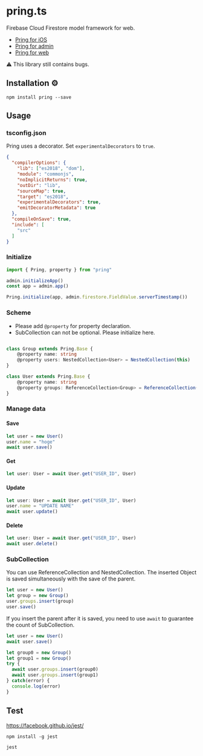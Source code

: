 # pring.ts

Firebase Cloud Firestore model framework for web.

- [Pring for iOS](https://github.com/1amageek/Pring)
- [Pring for admin](https://github.com/1amageek/pring-admin.ts)
- [Pring for web](https://github.com/1amageek/pring.ts)

⚠️ This library still contains bugs.

## Installation ⚙

`npm install pring --save `


## Usage

### tsconfig.json

Pring uses a decorator.
Set `experimentalDecorators` to `true`.

```JSON
{
  "compilerOptions": {
    "lib": ["es2018", "dom"],
    "module": "commonjs",
    "noImplicitReturns": true,
    "outDir": "lib",
    "sourceMap": true,
    "target": "es2018",
    "experimentalDecorators": true,
    "emitDecoratorMetadata": true
  },
  "compileOnSave": true,
  "include": [
    "src"
  ]
}

```

### Initialize

``` typescript
import { Pring, property } from "pring"

admin.initializeApp()
const app = admin.app()

Pring.initialize(app, admin.firestore.FieldValue.serverTimestamp())
```

### Scheme

- Please add `@property` for property declaration.
- SubCollection can not be optional. Please initialize here.

``` typescript

class Group extends Pring.Base {
    @property name: string
    @property users: NestedCollection<User> = NestedCollection(this)
}

class User extends Pring.Base {
    @property name: string
    @property groups: ReferenceCollection<Group> = ReferenceCollection(this)
}
```

### Manage data

#### Save
``` typescript
let user = new User()
user.name = "hoge"
await user.save()
```

#### Get
``` typescript
let user: User = await User.get("USER_ID", User)
```

#### Update
``` typescript
let user: User = await User.get("USER_ID", User)
user.name = "UPDATE NAME"
await user.update()
```

#### Delete
``` typescript
let user: User = await User.get("USER_ID", User)
await user.delete()
```

### SubCollection
You can use ReferenceCollection and NestedCollection.
The inserted Object is saved simultaneously with the save of the parent.


``` typescript
let user = new User()
let group = new Group()
user.groups.insert(group)
user.save()
```

If you insert the parent after it is saved, you need to use `await` to guarantee the count of SubCollection.
``` typescript
let user = new User()
await user.save()

let group0 = new Group()
let group1 = new Group()
try {
  await user.groups.insert(group0)
  await user.groups.insert(group1)
} catch(error) {
  console.log(error)
}
```

## Test

https://facebook.github.io/jest/

```shell
npm install -g jest 
```

```shell
jest
```

